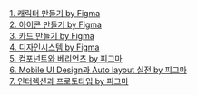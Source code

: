 <a href="/board/FrontEnd/FrontEnd1">1. 캐릭터 만들기 by Figma</a><br>
<a href="/board/FrontEnd/FrontEnd2">2. 아이콘 만들기 by Figma</a><br>
<a href="/board/FrontEnd/FrontEnd3">3. 카드 만들기 by Figma</a><br>
<a href="/board/FrontEnd/FrontEnd4">4. 디자인시스템 by Figma</a><br>
<a href="/board/FrontEnd/FrontEnd5">5. 컴포넌트와 베리언츠 by 피그마</a><br>
<a href="/board/FrontEnd/FrontEnd6">6. Mobile UI Design과 Auto layout 실전 by 피그마</a><br>
<a href="/board/FrontEnd/FrontEnd7">7. 인터렉션과 프로토타입 by 피그마</a><br>

